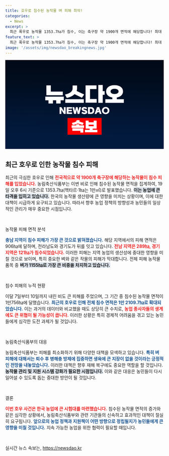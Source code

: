 ```yaml
---
title: 호우로 침수된 농작물 벼 피해 최악!
categories:
  - News
excerpt: >
  최근 폭우로 농작물 1353.7㏊가 침수, 이는 축구장 약 1900개 면적에 해당합니다! 최대 피해 지역 충남은 906㏊가 잠겼고, 벼가 주로 영향을 받았으니 자세한 피해 상황을 살펴보세요.
feature_text: >
  최근 폭우로 농작물 1353.7㏊가 침수, 이는 축구장 약 1900개 면적에 해당합니다! 최대 피해 지역 충남은 906㏊가 잠겼고, 벼가 주로 영향을 받았으니 자세한 피해 상황을 살펴보세요.
image: '/assets/img/newsdao_breakingnews.jpg'
---
```


<p><img src="/assets/img/newsdao_breakingnews.jpg" alt="implanttips 속보" /></p>

<h2 data-ke-size="size26">최근 호우로 인한 농작물 침수 피해</h2>

<p data-ke-size="size16">최근의 극심한 호우로 인해 <b><span style="color: #ee2323;">전국적으로 약 1900개 축구장에 해당하는 농작물이 침수 피해를 입었습니다.</span></b> 농림축산식품부는 이번 비로 인해 침수된 농작물 면적을 집계하여, 19일 오후 6시 기준으로 1353.7㏊(헥타르·1㏊는 1만㎡)로 발표했습니다. <b><span style="background-color: #21538527;">이는 농업에 큰 타격을 입히고 있습니다.</span></b> 한국의 농작물 생산량에 큰 영향을 미치는 상황이며, 이에 대한 대책이 시급하게 요구되고 있습니다. 따라서 향후 농업 정책의 방향성과 농민들의 일상적인 관리가 매우 중요한 시점입니다.</p>

<p data-ke-size="size16">&nbsp;</p>

<p>농작물 피해 면적 분석</p>

<p data-ke-size="size16"><b><span style="color: #1a5490;">충남 지역이 침수 피해가 가장 큰 것으로 밝혀졌습니다.</span></b> 해당 지역에서의 피해 면적은 906㏊에 달하며, 전라남도와 경기도가 뒤를 잇고 있습니다. <b><span style="color: #ee2323;">전남 지역은 289㏊, 경기 지역은 121㏊가 침수되었습니다.</span></b> 이러한 피해는 지역 농업의 생산성에 중대한 영향을 미칠 것으로 보이며, 특히 중요한 벼와 같은 작물의 피해가 막대합니다. 전체 피해 농작물 품목 중 <b><span style="background-color: #21538527;">벼가 1155㏊로 가장 큰 비중을 차지하고 있습니다.</span></b></p>

<p data-ke-size="size16">&nbsp;</p>

<p>침수 피해의 누적 현황</p>

<p data-ke-size="size16">이달 7일부터 10일까지 내린 비도 큰 피해를 주었으며, 그 기간 중 침수된 농작물 면적이 1만756㏊에 달했습니다. <b><span style="color: #1a5490;">최근의 호우로 인해 전체 침수 면적은 1만 2109.7㏊로 확대되었습니다.</span></b> 이는 과거의 데이터와 비교했을 때도 상당히 큰 수치로, <b><span style="color: #ee2323;">농업 종사자들의 생계에도 큰 위협이 될 가능성이 큽니다.</span></b> 이러한 상황은 특히 경제적 어려움을 겪고 있는 농민들에게 심각한 도전 과제가 될 것입니다.</p>

<p data-ke-size="size16">&nbsp;</p>

<p>농림축산식품부의 대응</p>

<p data-ke-size="size16">농림축산식품부는 피해를 최소화하기 위해 다양한 대책을 모색하고 있습니다. <b><span style="color: #1a5490;">특히 벼 피해에 대해서는 퇴수 후 병해충 방제에 집중하면 생육에 큰 지장이 없을 것이라는 긍정적인 전망을 내놓았습니다.</span></b> 이러한 대책은 향후 재해 복구에도 중요한 역할을 할 것입니다. <b><span style="background-color: #21538527;">농작물 관리 및 지원 시스템 강화가 필요한 시점입니다.</span></b> 이와 같은 대응은 농민들이 다시 일어설 수 있도록 돕는 중대한 방안이 될 것입니다.</p>

<p data-ke-size="size16">&nbsp;</p>

<p>결론</p>

<p data-ke-size="size16"><b><span style="color: #ee2323;">이번 호우 사건은 한국 농업에 큰 시험대를 마련했습니다.</span></b> 침수된 농작물 면적의 증가와 같은 심각한 상황에서, 농림축산식품부와 관련 기관들의 신속하고 효과적인 대책이 절실히 요구됩니다. <b><span style="color: #1a5490;">앞으로의 농업 정책과 지원책이 어떤 방향으로 정립될지가 농민들에게 큰 영향을 미칠 것입니다.</span></b> 지속 가능한 농업을 위한 협력이 필요할 때입니다. </p>

<p data-ke-size="size16">&nbsp;</p>
실시간 뉴스 속보는, <a href="https://newsdao.kr" rel="dofollow">https://newsdao.kr</a>


